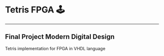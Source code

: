 # Tetris FPGA 🕹️
------------
Final Project Modern Digital Design
-------------------------------------
Tetris implementation for FPGA in VHDL language
